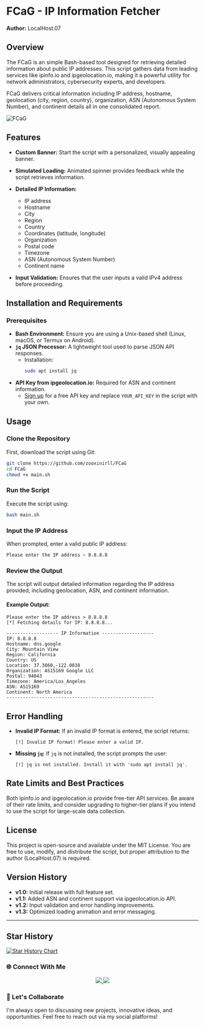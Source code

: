 # FCaG - IP Information Fetcher

**Author:** LocalHost.07

## Overview

The FCaG is an simple Bash-based tool designed for retrieving detailed information about public IP addresses. This script gathers data from leading services like ipinfo.io and ipgeolocation.io, making it a powerful utility for network administrators, cybersecurity experts, and developers.

FCaG delivers critical information including IP address, hostname, geolocation (city, region, country), organization, ASN (Autonomous System Number), and continent details all in one consolidated report.

![FCaG](https://github.com/user-attachments/assets/f2e41eb5-de92-4a81-8cb5-3ce3fb0986e6)


## Features

- **Custom Banner:** Start the script with a personalized, visually appealing banner.
- **Simulated Loading:** Animated spinner provides feedback while the script retrieves information.
- **Detailed IP Information:**
  - IP address
  - Hostname
  - City
  - Region
  - Country
  - Coordinates (latitude, longitude)
  - Organization
  - Postal code
  - Timezone
  - ASN (Autonomous System Number)
  - Continent name
  
- **Input Validation:** Ensures that the user inputs a valid IPv4 address before proceeding.

## Installation and Requirements

### Prerequisites

- **Bash Environment:** Ensure you are using a Unix-based shell (Linux, macOS, or Termux on Android).
- **`jq` JSON Processor:** A lightweight tool used to parse JSON API responses.
  - Installation:
    ```bash
    sudo apt install jq
    ```
- **API Key from ipgeolocation.io:** Required for ASN and continent information.
  - [Sign up](https://ipgeolocation.io/signup) for a free API key and replace `YOUR_API_KEY` in the script with your own.

## Usage

### Clone the Repository

First, download the script using Git:

```bash
git clone https://github.com/zooxinirll/FCaG
cd FCaG
chmod +x main.sh
```

### Run the Script

Execute the script using:

```bash
bash main.sh
```

### Input the IP Address

When prompted, enter a valid public IP address:

```bash
Please enter the IP address > 8.8.8.8
```

### Review the Output

The script will output detailed information regarding the IP address provided, including geolocation, ASN, and continent information.

#### Example Output:

```
Please enter the IP address > 8.8.8.8
[*] Fetching details for IP: 8.8.8.8...

------------------- IP Information -------------------
IP: 8.8.8.8
Hostname: dns.google
City: Mountain View
Region: California
Country: US
Location: 37.3860,-122.0838
Organization: AS15169 Google LLC
Postal: 94043
Timezone: America/Los_Angeles
ASN: AS15169
Continent: North America
------------------------------------------------------
```

## Error Handling

- **Invalid IP Format:** If an invalid IP format is entered, the script returns:
  ```
  [!] Invalid IP format! Please enter a valid IP.
  ```

- **Missing `jq`:** If `jq` is not installed, the script prompts the user:
  ```
  [!] jq is not installed. Install it with 'sudo apt install jq'.
  ```

## Rate Limits and Best Practices

Both ipinfo.io and ipgeolocation.io provide free-tier API services. Be aware of their rate limits, and consider upgrading to higher-tier plans if you intend to use the script for large-scale data collection.

## License

This project is open-source and available under the MIT License. You are free to use, modify, and distribute the script, but proper attribution to the author (LocalHost.07) is required.

## Version History

- **v1.0:** Initial release with full feature set.
- **v1.1:** Added ASN and continent support via ipgeolocation.io API.
- **v1.2:** Input validation and error handling improvements.
- **v1.3:** Optimized loading animation and error messaging.

---


## Star History

[![Star History Chart](https://api.star-history.com/svg?repos=zooxinirll/BuCaG&type=Date)](https://star-history.com/#username/repository)

### 🌐 Connect With Me
<p align="center"> <a href="https://github.com/zooxinirll" target="_blank"> <img src="https://img.shields.io/badge/GitHub-000?style=for-the-badge&logo=github&logoColor=white" /> </a> <a href="https://www.instagram.com/h3r.10c4lh0st.07?igsh=MTRqcGNsdmN3a2FyaA==" target="_blank"> <img src="https://img.shields.io/badge/Instagram-E4405F?style=for-the-badge&logo=instagram&logoColor=white" /> </a></p>

### 🧠 Let's Collaborate
I'm always open to discussing new projects, innovative ideas, and opportunities. Feel free to reach out via my social platforms!
